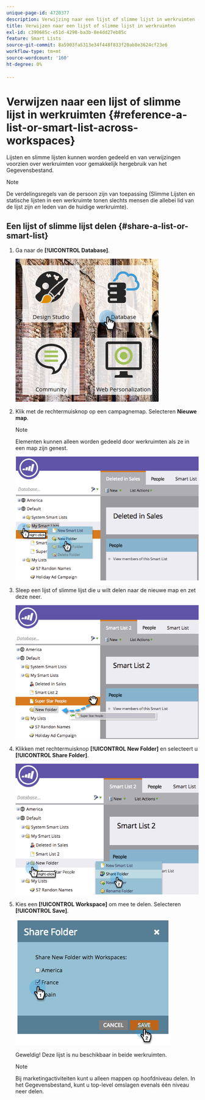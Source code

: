```yaml
---
unique-page-id: 4720377
description: Verwijzing naar een lijst of slimme lijst in werkruimten - Marketo Docs - Productdocumentatie
title: Verwijzen naar een lijst of slimme lijst in werkruimten
exl-id: c390685c-e51d-4298-ba3b-8e4dd27eb85c
feature: Smart Lists
source-git-commit: 8a5903fa5313e34f448f833f20ab8e3624cf23e6
workflow-type: tm+mt
source-wordcount: '160'
ht-degree: 0%

---
```


# Verwijzen naar een lijst of slimme lijst in werkruimten {#reference-a-list-or-smart-list-across-workspaces}

Lijsten en slimme lijsten kunnen worden gedeeld en van verwijzingen voorzien over werkruimten voor gemakkelijk hergebruik van het Gegevensbestand.

>[!NOTE]
>
>De verdelingsregels van de persoon zijn van toepassing (Slimme Lijsten en statische lijsten in een werkruimte tonen slechts mensen die allebei lid van de lijst zijn _en_ leden van de huidige werkruimte).

## Een lijst of slimme lijst delen {#share-a-list-or-smart-list}

1. Ga naar de **[!UICONTROL Database]**.

   ![](assets/db-1.png)

1. Klik met de rechtermuisknop op een campagnemap. Selecteren **Nieuwe map**.

   >[!NOTE]
   >
   >Elementen kunnen alleen worden gedeeld door werkruimten als ze in een map zijn genest.

   ![](assets/two-4.png)

1. Sleep een lijst of slimme lijst die u wilt delen naar de nieuwe map en zet deze neer.

   ![](assets/three-4.png)

1. Klikken met rechtermuisknop **[!UICONTROL New Folder]** en selecteert u **[!UICONTROL Share Folder]**.

   ![](assets/four-3.png)

1. Kies een **[!UICONTROL Workspace]** om mee te delen. Selecteren **[!UICONTROL Save]**.

   ![](assets/image2014-12-9-15-3a37-3a25.png)

   Geweldig! Deze lijst is nu beschikbaar in beide werkruimten.

   >[!NOTE]
   >
   >Bij marketingactiviteiten kunt u alleen mappen op hoofdniveau delen. In het Gegevensbestand, kunt u top-level omslagen evenals één niveau neer delen.
